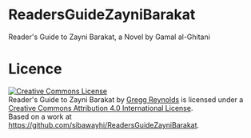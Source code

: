 ReadersGuideZayniBarakat
========================

Reader's Guide to Zayni Barakat, a Novel by Gamal al-Ghitani


Licence
=======

<a rel="license" href="http://creativecommons.org/licenses/by/4.0/deed.en_US"><img alt="Creative Commons License" style="border-width:0" src="http://i.creativecommons.org/l/by/4.0/88x31.png" /></a><br /><span xmlns:dct="http://purl.org/dc/terms/" property="dct:title">Reader's Guide to Zayni Barakat</span> by <a xmlns:cc="http://creativecommons.org/ns#" href="http://www.sibawayhi.org" property="cc:attributionName" rel="cc:attributionURL">Gregg Reynolds</a> is licensed under a <a rel="license" href="http://creativecommons.org/licenses/by/4.0/deed.en_US">Creative Commons Attribution 4.0 International License</a>.<br />Based on a work at <a xmlns:dct="http://purl.org/dc/terms/" href="https://github.com/sibawayhi/ReadersGuideZayniBarakat" rel="dct:source">https://github.com/sibawayhi/ReadersGuideZayniBarakat</a>.
